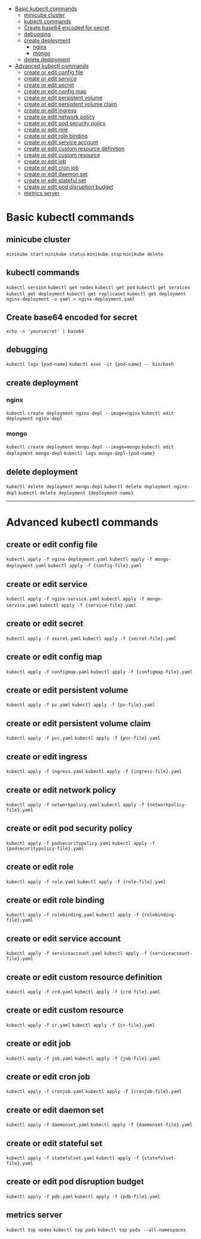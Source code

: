 - [Basic kubectl commands](#basic-kubectl-commands)
  - [minicube cluster](#minicube-cluster)
  - [kubectl commands](#kubectl-commands)
  - [Create base64 encoded for secret](#create-base64-encoded-for-secret)
  - [debugging](#debugging)
  - [create deployment](#create-deployment)
    - [nginx](#nginx)
    - [mongo](#mongo)
  - [delete deployment](#delete-deployment)
- [Advanced kubectl commands](#advanced-kubectl-commands)
  - [create or edit config file](#create-or-edit-config-file)
  - [create or edit service](#create-or-edit-service)
  - [create or edit secret](#create-or-edit-secret)
  - [create or edit config map](#create-or-edit-config-map)
  - [create or edit persistent volume](#create-or-edit-persistent-volume)
  - [create or edit persistent volume claim](#create-or-edit-persistent-volume-claim)
  - [create or edit ingress](#create-or-edit-ingress)
  - [create or edit network policy](#create-or-edit-network-policy)
  - [create or edit pod security policy](#create-or-edit-pod-security-policy)
  - [create or edit role](#create-or-edit-role)
  - [create or edit role binding](#create-or-edit-role-binding)
  - [create or edit service account](#create-or-edit-service-account)
  - [create or edit custom resource definition](#create-or-edit-custom-resource-definition)
  - [create or edit custom resource](#create-or-edit-custom-resource)
  - [create or edit job](#create-or-edit-job)
  - [create or edit cron job](#create-or-edit-cron-job)
  - [create or edit daemon set](#create-or-edit-daemon-set)
  - [create or edit stateful set](#create-or-edit-stateful-set)
  - [create or edit pod disruption budget](#create-or-edit-pod-disruption-budget)
  - [metrics server](#metrics-server)

# Basic kubectl commands

## minicube cluster
`minikube start`
`minikube status`
`minikube stop`
`minikube delete`

## kubectl commands
`kubectl version`
`kubectl get nodes`
`kubectl get pod`
`kubectl get services`
`kubectl get deployment`
`kubectl get replicaset`
`kubectl get deployment  nginx-deployment -o yaml > nginx-deployment.yaml`

## Create base64 encoded for secret
`echo -n 'yoursecret' | base64`

## debugging
`kubectl logs {pod-name}`
`kubectl exec -it {pod-name} -- bin/bash`

## create deployment
### nginx
`kubectl create deployment nginx-depl --image=nginx`
`kubectl edit deployment nginx-depl`
### mongo
`kubectl create deployment mongo-depl --image=mongo`
`kubectl edit deployment mongo-depl`
`kubectl logs mongo-depl-{pod-name}`

## delete deployment
`kubectl delete deployment mongo-depl`
`kubectl delete deployment nginx-depl`
`kubectl delete deployment {deployment-name}`

---

# Advanced kubectl commands

## create or edit config file
`kubectl apply -f nginx-deployment.yaml`
`kubectl apply -f mongo-deployment.yaml`
`kubectl apply -f {config-file}.yaml`

## create or edit service
`kubectl apply -f nginx-service.yaml`
`kubectl apply -f mongo-service.yaml`
`kubectl apply -f {service-file}.yaml`

## create or edit secret
`kubectl apply -f secret.yaml`
`kubectl apply -f {secret-file}.yaml`

## create or edit config map
`kubectl apply -f configmap.yaml`
`kubectl apply -f {configmap-file}.yaml`

## create or edit persistent volume
`kubectl apply -f pv.yaml`
`kubectl apply -f {pv-file}.yaml`

## create or edit persistent volume claim
`kubectl apply -f pvc.yaml`
`kubectl apply -f {pvc-file}.yaml`

## create or edit ingress
`kubectl apply -f ingress.yaml`
`kubectl apply -f {ingress-file}.yaml`

## create or edit network policy
`kubectl apply -f networkpolicy.yaml`
`kubectl apply -f {networkpolicy-file}.yaml`

## create or edit pod security policy
`kubectl apply -f podsecuritypolicy.yaml`
`kubectl apply -f {podsecuritypolicy-file}.yaml`

## create or edit role
`kubectl apply -f role.yaml`
`kubectl apply -f {role-file}.yaml`

## create or edit role binding
`kubectl apply -f rolebinding.yaml`
`kubectl apply -f {rolebinding-file}.yaml`

## create or edit service account
`kubectl apply -f serviceaccount.yaml`
`kubectl apply -f {serviceaccount-file}.yaml`

## create or edit custom resource definition
`kubectl apply -f crd.yaml`
`kubectl apply -f {crd-file}.yaml`

## create or edit custom resource
`kubectl apply -f cr.yaml`
`kubectl apply -f {cr-file}.yaml`

## create or edit job
`kubectl apply -f job.yaml`
`kubectl apply -f {job-file}.yaml`

## create or edit cron job
`kubectl apply -f cronjob.yaml`
`kubectl apply -f {cronjob-file}.yaml`

## create or edit daemon set
`kubectl apply -f daemonset.yaml`
`kubectl apply -f {daemonset-file}.yaml`

## create or edit stateful set
`kubectl apply -f statefulset.yaml`
`kubectl apply -f {statefulset-file}.yaml`

## create or edit pod disruption budget
`kubectl apply -f pdb.yaml`
`kubectl apply -f {pdb-file}.yaml`

## metrics server
`kubectl top nodes`
`kubectl top pods`
`kubectl top pods --all-namespaces`
